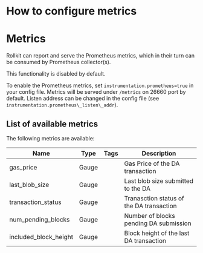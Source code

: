 # How to configure metrics

# Metrics

Rollkit can report and serve the Prometheus metrics, which in their turn can
be consumed by Prometheus collector(s).

This functionality is disabled by default.

To enable the Prometheus metrics, set `instrumentation.prometheus=true` in your
config file. Metrics will be served under `/metrics` on 26660 port by default.
Listen address can be changed in the config file (see
`instrumentation.prometheus\_listen\_addr`).

## List of available metrics

The following metrics are available:

| **Name**                                   | **Type**  | **Tags**         | **Description**                                                        |
|--------------------------------------------|-----------|------------------|------------------------------------------------------------------------|
| gas_price                                  | Gauge     |                  | Gas Price of the DA transaction                                                    |
| last_blob_size                             | Gauge     |                  | Last blob size submitted to the DA                                                    |
| transaction_status                         | Gauge     |                  | Tranasction status of the DA transaction                                   |
| num_pending_blocks                         | Gauge     |                  | Number of blocks pending DA submission                       |
| included_block_height                      | Gauge     |                  | Block height of the last DA transaction        |
